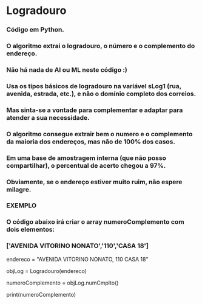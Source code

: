# Logradouro

### Código em Python.
### O algoritmo extrai o logradouro, o número e o complemento do endereço.
### Não há nada de AI ou ML neste código :)
### Usa os tipos básicos de logradouro na variável sLog1 (rua, avenida, estrada, etc.), e não o domínio completo dos correios.
### Mas sinta-se a vontade para complementar e adaptar para atender a sua necessidade.
### O algoritmo consegue extrair bem o numero e o complemento da maioria dos endereços, mas não de 100% dos casos.
### Em uma base de amostragem interna (que não posso compartilhar), o percentual de acerto chegou a 97%.
### Obviamente, se o endereço estiver muito ruim, não espere milagre.

### EXEMPLO
### O código abaixo irá criar o array numeroComplemento com dois elementos:
### ['AVENIDA VITORINO NONATO','110','CASA 18']
    
endereco = "AVENIDA VITORINO NONATO, 110  CASA 18"

objLog = Logradouro(endereco)

numeroComplemento = objLog.numCmplto()

print(numeroComplemento)
